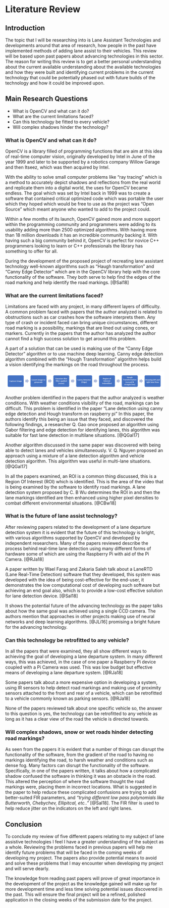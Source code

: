 # Literature Review
## Introduction 

The topic that I will be researching into is Lane Assistant Technologies and developments around that area of research, how people in the past have implemented methods of adding lane assist to their vehicles. This review will be based upon past papers about advancing technologies in this sector. The reason for writing this review is to get a better personal understanding about the current available understanding about the available technologies and how they were built and identifying current problems in the current technology that could be potentially phased out with future builds of the technology and how it could be improved upon. 

## Main Research Questions
- What is OpenCV and what can it do? 
- What are the current limitations faced? 
- Can this technology be fitted to every vehicle? 
- Will complex shadows hinder the technology?

### What is OpenCV and what can it do?

OpenCV is a library filled of programming functions that are aim at this idea of real-time computer vision, originally developed by Intel in June of the year 1999 and later to be supported by a robotics company Willow Garage and then Itseez, which was then acquired by Intel.

With the ability to solve small computer problems like “ray tracing” which is a method to accurately depict shadows and reflections from the real world and replicate them into a digital world, the uses for OpenCV became endless. The goal which was set by Intel back in 1999 was to create a software that contained critical optimized code which was portable the user which they hoped which would be free to use as the project was “Open Source” which meant anyone who wanted to add to the project could.

Within a few months of its launch, OpenCV gained more and more support within the programming community and programmers were adding to its usability adding more than 2500 optimized algorithms. With having more than 18 million downloads it has an incredible community backing it. With having such a big community behind it, OpenCV is perfect for novice C++ programmers looking to learn or C++ professionals the library has something to offer for all.

During the development of the proposed project of recreating lane assistant technology well-known algorithms such as “Haugh transformation” and “Canny Edge Detector” which are in the OpenCV library help with the core functionality of the software. They both serve to help find the edges of the road marking and help identify the road markings. [@Sal18]

### What are the current limitations faced?

Limitations are faced with any project, in many different layers of difficulty. A common problem
faced with papers that the author analyzed is related to obstructions such as car crashes how the software interprets
them. Any type of crash or incident faced can bring unique circumstances, different road marking
is a possibility, markings that are lined out using cones, or markers. Currently in the papers that
the author has analyzed the author cannot find a high success solution to get around this problem. 

A  part of a solution that can be used is making use of the “Canny Edge Detector” algorithm or to use machine deep learning. Canny edge detection algorithm combined with the “Hough Transformation” algorithm helps build a vision identifying
the markings on the road throughout the process.

![Canny Process](03_figures/litReview/Process.png)

Another problem identified in the papers that the author analyzed is weather conditions. With
weather conditions visibility of the road, markings can be difficult. This problem is identified in
the paper “Lane detection using canny edge detection and Hough transform on raspberry pi” In
this paper, the authors identify this being an issue that they faced, and discovered the following
findings, a researcher Q. Gao once proposed an algorithm using Gabor filtering and edge detection
for identifying lanes, this algorithm was suitable for fast lane detection in multilane situations. [@QGal17]

Another algorithm discussed in the same paper was discovered with being able to detect lanes and
vehicles simultaneously. V. Q. Nguyen proposed an approach using a mixture of a lane detection
algorithm and vehicle detection algorithm. This algorithm was useful in multi-lane situations. [@QGal17]

In all the papers examined, an ROI is a common thing discussed, this is a Region Of Interest (ROI)
which is identified. This is the area of the video that is being examined by the software to identify
road markings. A lane detection system proposed by C. B Wu determines the ROI in and then the
lane markings identified are then enhanced using higher pixel densities to combat different
environmental situations. [@CBw18]

### What is the future of lane assist technology?

After reviewing papers related to the development of a lane departure detection system it is evident
that the future of this technology is bright, with various algorithms supported by OpenCV and
developed by independent researchers. Many of the papers reviewed describe the process behind
real-time lane detection using many different forms of hardware some of which are using the
Raspberry Pi with aid of the Pi Camera. [@RJa18]

A paper written by Wael Farag and Zakaria Saleh talk about a LaneRTD (Lane Real-Time
Detection) software that they developed, this system was developed with the idea of being cost-effective for the end-user, it demonstrates the low computational cost of developing such software
but achieving an end goal also, which is to provide a low-cost effective solution for lane detection
device. [@Sal18]

It shows the potential future of the advancing technology as the paper talks about how the same
goal was achieved using a single CCD camera. The authors mention that approaches in other
projects making use of neural networks and deep learning algorithms. [@JLi16] promising a
bright future for the advancing technology.

### Can this technology be retrofitted to any vehicle?

In all the papers that were examined, they all show different ways to
achieving the goal of developing a lane departure system. In many different ways, this was
achieved, in the case of one paper a Raspberry Pi device coupled with a Pi Camera was used. This
was low budget but effective means of developing a lane departure system. [@RJa18]

Some papers talk about a more expensive option in developing a system, using IR sensors to help
detect road markings and making use of proximity sensors attached to the front and rear of a
vehicle, which can be retrofitted to a vehicle commonly known as parking sensors. [@RJa18]

None of the papers reviewed talk about one specific vehicle so, the answer to this question is yes,
the technology can be retrofitted to any vehicle as long as it has a clear view of the road the vehicle is directed towards. 

### Will complex shadows, snow or wet roads hinder detecting road markings?

As seen from the papers it is evident that a number of things can disrupt the functionality of the
software, from the gradient of the road to having no markings identifying the road, to harsh weather and
conditions such as dense fog. Many factors can disrupt the functionality of the software.
Specifically, in one of the papers written, it talks about how a complicated shadow confused the
software in thinking it was an obstacle in the road. This altered the perception of where the
software thought the road markings were, placing them in incorrect locations. What is suggested
in the paper to help reduce these complicated confusions are trying to add better-suited FIR parameters,
and *“trying different low pass polynomials like Butterworth, Chebychev, Ellipitcal, etc..”* [@Sal18]. 
The FIR filter is used to help reduce jitter on the indicators on the left and right lanes.

## Conclusion 

To conclude my review of five different papers relating to my subject of lane assistive technologies
I feel I have a greater understanding of the subject as a whole. Reviewing the problems faced in
previous papers will help me identify future problems that will be faced in the coming weeks of
developing my project. The papers also provide potential means to avoid and solve these problems
that I may encounter when developing my project and will serve dearly.

The knowledge from reading past papers will prove of great importance in the development of the
project as the knowledge gained will make up for more development time and less time solving potential issues discovered in the past. This will ensure the final project will be a refined, polished
application in the closing weeks of the submission date for the project. 

